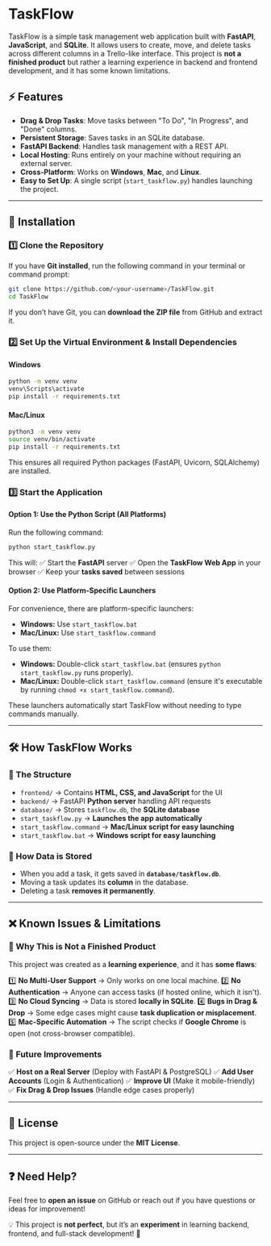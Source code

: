 # TaskFlow

TaskFlow is a simple task management web application built with **FastAPI**, **JavaScript**, and **SQLite**. It allows users to create, move, and delete tasks across different columns in a Trello-like interface. This project is **not a finished product** but rather a learning experience in backend and frontend development, and it has some known limitations.

## ⚡ Features
- **Drag & Drop Tasks**: Move tasks between "To Do", "In Progress", and "Done" columns.
- **Persistent Storage**: Saves tasks in an SQLite database.
- **FastAPI Backend**: Handles task management with a REST API.
- **Local Hosting**: Runs entirely on your machine without requiring an external server.
- **Cross-Platform**: Works on **Windows**, **Mac**, and **Linux**.
- **Easy to Set Up**: A single script (`start_taskflow.py`) handles launching the project.

---

## 🚀 Installation
### **1️⃣ Clone the Repository**
If you have **Git installed**, run the following command in your terminal or command prompt:
```sh
git clone https://github.com/<your-username>/TaskFlow.git
cd TaskFlow
```
If you don’t have Git, you can **download the ZIP file** from GitHub and extract it.

### **2️⃣ Set Up the Virtual Environment & Install Dependencies**
#### **Windows**
```sh
python -m venv venv
venv\Scripts\activate
pip install -r requirements.txt
```
#### **Mac/Linux**
```sh
python3 -m venv venv
source venv/bin/activate
pip install -r requirements.txt
```
This ensures all required Python packages (FastAPI, Uvicorn, SQLAlchemy) are installed.

### **3️⃣ Start the Application**
#### **Option 1: Use the Python Script (All Platforms)**
Run the following command:
```sh
python start_taskflow.py
```
This will:
✅ Start the **FastAPI** server
✅ Open the **TaskFlow Web App** in your browser
✅ Keep your **tasks saved** between sessions

#### **Option 2: Use Platform-Specific Launchers**
For convenience, there are platform-specific launchers:
- **Windows:** Use `start_taskflow.bat`
- **Mac/Linux:** Use `start_taskflow.command`

To use them:
- **Windows:** Double-click `start_taskflow.bat` (ensures `python start_taskflow.py` runs properly).
- **Mac/Linux:** Double-click `start_taskflow.command` (ensure it's executable by running `chmod +x start_taskflow.command`).

These launchers automatically start TaskFlow without needing to type commands manually.

---

## 🛠️ How TaskFlow Works
### **📌 The Structure**
- `frontend/` → Contains **HTML, CSS, and JavaScript** for the UI
- `backend/` → FastAPI **Python server** handling API requests
- `database/` → Stores `taskflow.db`, the **SQLite database**
- `start_taskflow.py` → **Launches the app automatically**
- `start_taskflow.command` → **Mac/Linux script for easy launching**
- `start_taskflow.bat` → **Windows script for easy launching**

### **📌 How Data is Stored**
- When you add a task, it gets saved in **`database/taskflow.db`**.
- Moving a task updates its **column** in the database.
- Deleting a task **removes it permanently**.

---

## ❌ Known Issues & Limitations
### **🚧 Why This is Not a Finished Product**
This project was created as a **learning experience**, and it has **some flaws**:

1️⃣ **No Multi-User Support** → Only works on one local machine.
2️⃣ **No Authentication** → Anyone can access tasks (if hosted online, which it isn't).
3️⃣ **No Cloud Syncing** → Data is stored **locally in SQLite**.
4️⃣ **Bugs in Drag & Drop** → Some edge cases might cause **task duplication or misplacement**.
5️⃣ **Mac-Specific Automation** → The script checks if **Google Chrome** is open (not cross-browser compatible).

### **🚀 Future Improvements**
✅ **Host on a Real Server** (Deploy with FastAPI & PostgreSQL)
✅ **Add User Accounts** (Login & Authentication)
✅ **Improve UI** (Make it mobile-friendly)
✅ **Fix Drag & Drop Issues** (Handle edge cases properly)

---

## 📜 License
This project is open-source under the **MIT License**.

---

## ❓ Need Help?
Feel free to **open an issue** on GitHub or reach out if you have questions or ideas for improvement!

💡 This project is **not perfect**, but it’s an **experiment** in learning backend, frontend, and full-stack development! 🚀
